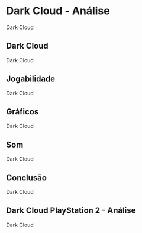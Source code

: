 ---
---

# Dark Cloud - Análise

Dark Cloud

## Dark Cloud

Dark Cloud

## Jogabilidade

Dark Cloud

## Gráficos

Dark Cloud

## Som

Dark Cloud

## Conclusão

Dark Cloud

## Dark Cloud PlayStation 2 - Análise

Dark Cloud
